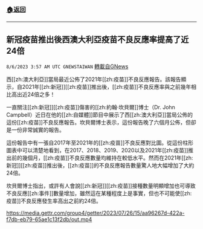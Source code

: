 ###  [:house:返回](README.md)
---


## 新冠疫苗推出後西澳大利亞疫苗不良反應率提高了近24倍
`8/6/2023 3:57 AM UTC GNEWSTAIWAN` [轉載自GNews](https://gnews.org/articles/1529661)

西[[zh:澳大利亞]]當局最近公佈了2021年[[zh:疫苗]]不良反應報告。該報告顯示，自2021年[[zh:新冠]][[zh:疫苗]]推出後，[[zh:疫苗]]不良反應率與之前幾年相比高出近24倍之多！

一直關注[[zh:新冠]][[zh:疫苗]]傷害的[[zh:約翰·坎貝爾]]博士（Dr. John Campbell）近日在他的[[zh:自媒體]]節目中展示了西[[zh:澳大利亞]]當局公佈的這份[[zh:疫苗]]不良反應報告。坎貝爾博士表示，這份報告晚了六個月公佈，但卻是一份非常誠實的報告。

這份報告中有一張自2017年至2021年的[[zh:疫苗]]不良反應對比圖。從這份柱形圖表中可以清楚地看到，在2017、2018、2019、2020以及2021年[[zh:疫苗]]推出前的幾個月，[[zh:疫苗]]不良反應數量均維持在較低水平。然而在2021年[[zh:新冠]][[zh:疫苗]]推出後，[[zh:疫苗]]的不良反應報告數量驚人地大幅增加了大約24倍。

坎貝爾博士指出，或許有人會說[[zh:新冠]][[zh:疫苗]]接種數量明顯增加也可導致不良反應[[zh:事件]]數量增加，雖然這在某種程度上是事實，但也不可能使[[zh:疫苗]]不良反應發生率高出之前約24倍。


https://media.gettr.com/group4/getter/2023/07/26/15/aa96267d-422a-f7db-eb79-65ae1c13f2db/out.mp4


